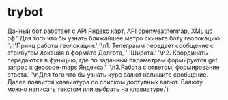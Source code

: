 # trybot

Данный бот работает с API Яндекс карт, API openweathermap, XML цб рф.'
                                                   Для того что бы узнать ближайшее метро скиньте боту геолокацию.
                                                   '\n'Принц работы геолокации:'
                                                   '\n1. Телеграмм передает сообщение с атрибутом локация в формате Долгота, '
                                                   'Широта.'
                                                   '\n2. Координаты передаются в функцию, где по заданный параметрам формируется get запрос к geocode-maps Яндекса.'
                                                   '\n3.Работа с ответом, формирование ответа.'
                                                   '\nДля того что бы узнать курс валют напишите сообщение. Далее появится клавиатура со списком доступных валют. Валюту можно написать текстом или выбрать на клавиатуре.')
